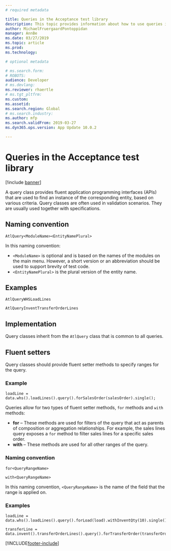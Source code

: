 ```yaml
---
# required metadata

title: Queries in the Acceptance test library
description: This topic provides information about how to use queries in the Acceptance test library.
author: MichaelFruergaardPontoppidan
manager: AnnBe
ms.date: 03/27/2019
ms.topic: article
ms.prod: 
ms.technology: 

# optional metadata

# ms.search.form: 
# ROBOTS: 
audience: Developer
# ms.devlang: 
ms.reviewer: rhaertle
# ms.tgt_pltfrm: 
ms.custom: 
ms.assetid: 
ms.search.region: Global
# ms.search.industry: 
ms.author: mfp
ms.search.validFrom: 2019-03-27
ms.dyn365.ops.version: App Update 10.0.2

---
```


# Queries in the Acceptance test library

[!include [banner](../includes/banner.md)]

A query class provides fluent application programming interfaces (APIs) that are used to find an instance of the corresponding entity, based on various criteria. Query classes are often used in validation scenarios. They are usually used together with specifications.

## Naming convention

`AtlQuery<ModuleName><EntityNamePlural>`

In this naming convention:

- `<ModuleName>` is optional and is based on the names of the modules on the main menu. However, a short version or an abbreviation should be used to support brevity of test code.
- `<EntityNamePlural>` is the plural version of the entity name.

## Examples

```xpp
AtlQueryWHSLoadLines

AtlQueryInventTransferOrderLines
```

## Implementation

Query classes inherit from the `AtlQuery` class that is common to all queries.

## Fluent setters

Query classes should provide fluent setter methods to specify ranges for the query.

### Example

```xpp
loadLine = data.whs().loadLines().query().forSalesOrder(salesOrder).single();
```

Queries allow for two types of fluent setter methods, `for` methods and `with` methods:

- **for** – These methods are used for filters of the query that act as parents of composition or aggregation relationships. For example, the sales lines query exposes a `for` method to filter sales lines for a specific sales order.
- **with** – These methods are used for all other ranges of the query.

### Naming convention

`for<QueryRangeName>`

`with<QueryRangeName>`

In this naming convention, `<QueryRangeName>` is the name of the field that the range is applied on.

### Examples

```xpp
loadLine = data.whs().loadLines().query().forLoad(load).withInventQty(10).single();

transferLine = data.invent().transferOrderLines().query().forTransferOrder(transferOrder).withInventDims([batch1]).single();
```


[!INCLUDE[footer-include](../../../includes/footer-banner.md)]